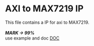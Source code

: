 #  AXI to MAX7219 IP
This file contains a IP for axi to MAX7219.<br>
<br>
***MARK -> 99%***
<br>
use example and doc [DOC](doc.pdf)